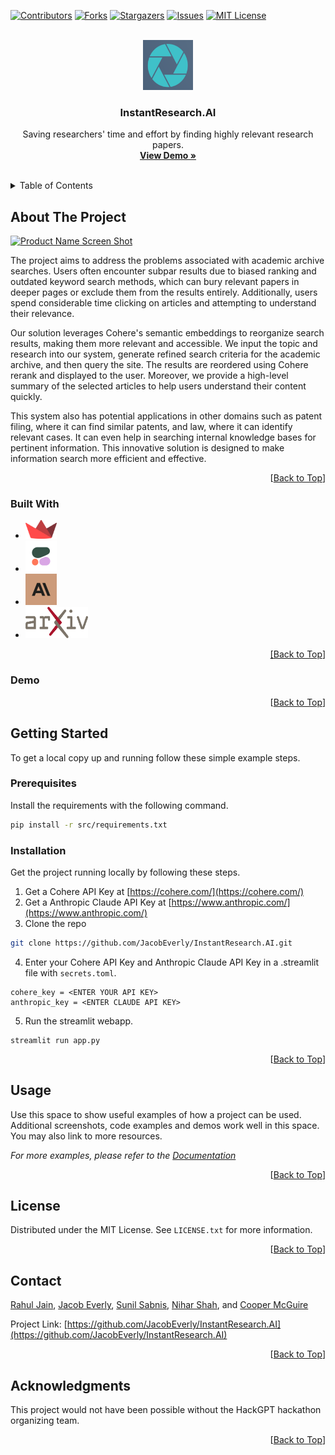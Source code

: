 <a name="readme-top"></a>

[![Contributors][contributors-shield]][contributors-url]
[![Forks][forks-shield]][forks-url]
[![Stargazers][stars-shield]][stars-url]
[![Issues][issues-shield]][issues-url]
[![MIT License][license-shield]][license-url]


<!-- PROJECT LOGO -->
<br />
<div align="center">
  <a href="https://github.com/JacobEverly/InstantResearch.AI">
    <img src="images/logo2.png" alt="Logo" width="80" height="80">
  </a>

  <h3 align="center">InstantResearch.AI</h3>

  <p align="center">
    Saving researchers' time and effort by finding highly relevant research papers.
    <br />
    <a href="https://github.com/JacobEverly/InstantResearch.AI#demo"><strong>View Demo »</strong></a>
    <br />
    <br />
    </p>
</div>



<!-- TABLE OF CONTENTS -->
<details>
  <summary>Table of Contents</summary>
  <ol>
    <li>
      <a href="#about-the-project">About The Project</a>
      <ul>
        <li><a href="#built-with">Built With</a></li>
        <li><a href="#demo">Demo</a></li>
      </ul>
    </li>
    <li>
      <a href="#getting-started">Getting Started</a>
      <ul>
        <li><a href="#prerequisites">Prerequisites</a></li>
        <li><a href="#installation">Installation</a></li>
      </ul>
    </li>
    <li><a href="#usage">Usage</a></li>
    <li><a href="#license">License</a></li>
    <li><a href="#contact">Contact</a></li>
    <li><a href="#acknowledgments">Acknowledgments</a></li>
  </ol>
</details>



<!-- ABOUT THE PROJECT -->
## About The Project

[![Product Name Screen Shot][product-screenshot]](https://example.com)

The project aims to address the problems associated with academic archive searches. Users often encounter subpar results due to biased ranking and outdated keyword search methods, which can bury relevant papers in deeper pages or exclude them from the results entirely. Additionally, users spend considerable time clicking on articles and attempting to understand their relevance.

Our solution leverages Cohere's semantic embeddings to reorganize search results, making them more relevant and accessible. We input the topic and research into our system, generate refined search criteria for the academic archive, and then query the site. The results are reordered using Cohere rerank and displayed to the user. Moreover, we provide a high-level summary of the selected articles to help users understand their content quickly.

This system also has potential applications in other domains such as patent filing, where it can find similar patents, and law, where it can identify relevant cases. It can even help in searching internal knowledge bases for pertinent information. This innovative solution is designed to make information search more efficient and effective.

<p align="right">[<a href="#readme-top">Back to Top</a>]</p>



### Built With

* <a href="https://streamlit.io/"><img src="images/streamlit.png" width="50" height="30"></a>
* <a href="https://cohere.com/"><img src="images/cohere.png" width="50" height="50"></a>
* <a href="https://www.anthropic.com/"><img src="images/anthropic.jpg" width="50" height="50"></a>
* <a href="https://arxiv.org/"><img src="images/arxiv.png" width="100" height="50">


<p align="right">[<a href="#readme-top">Back to Top</a>]</p>

### Demo




<p align="right">[<a href="#readme-top">Back to Top</a>]</p>

<!-- GETTING STARTED -->
## Getting Started

To get a local copy up and running follow these simple example steps.

### Prerequisites

Install the requirements with the following command.

```sh
pip install -r src/requirements.txt
```

### Installation

Get the project running locally by following these steps.

1. Get a Cohere API Key at [https://cohere.com/](https://cohere.com/)
2. Get a Anthropic Claude API Key at [https://www.anthropic.com/](https://www.anthropic.com/)
3. Clone the repo
  ```sh
  git clone https://github.com/JacobEverly/InstantResearch.AI.git
  ```
4. Enter your Cohere API Key and Anthropic Claude API Key in a .streamlit file with `secrets.toml`.
  ```
  cohere_key = <ENTER YOUR API KEY>
  anthropic_key = <ENTER CLAUDE API KEY>
  ```
5. Run the streamlit webapp.
  ```
  streamlit run app.py
  ```

<p align="right">[<a href="#readme-top">Back to Top</a>]</p>


<!-- USAGE EXAMPLES -->
## Usage

Use this space to show useful examples of how a project can be used. Additional screenshots, code examples and demos work well in this space. You may also link to more resources.

_For more examples, please refer to the [Documentation](https://example.com)_

<p align="right">[<a href="#readme-top">Back to Top</a>]</p>



<!-- LICENSE -->
## License

Distributed under the MIT License. See `LICENSE.txt` for more information.

<p align="right">[<a href="#readme-top">Back to Top</a>]</p>



<!-- CONTACT -->
## Contact

[Rahul Jain](https://github.com/jainr3), [Jacob Everly](https://github.com/mcguirecooper), [Sunil Sabnis](https://github.com/sunil-2000), [Nihar Shah](https://github.com/Nehharshah), and [Cooper McGuire](https://github.com/JacobEverly)

Project Link: [https://github.com/JacobEverly/InstantResearch.AI](https://github.com/JacobEverly/InstantResearch.AI)

<p align="right">[<a href="#readme-top">Back to Top</a>]</p>



<!-- ACKNOWLEDGMENTS -->
## Acknowledgments

This project would not have been possible without the HackGPT hackathon organizing team.

<p align="right">[<a href="#readme-top">Back to Top</a>]</p>



<!-- MARKDOWN LINKS & IMAGES -->
<!-- https://www.markdownguide.org/basic-syntax/#reference-style-links -->
[contributors-shield]: https://img.shields.io/github/contributors/JacobEverly/InstantResearch.AI.svg?style=for-the-badge
[contributors-url]: https://github.com/JacobEverly/InstantResearch.AI/graphs/contributors
[forks-shield]: https://img.shields.io/github/forks/JacobEverly/InstantResearch.AI.svg?style=for-the-badge
[forks-url]: https://github.com/JacobEverly/InstantResearch.AI/network/members
[stars-shield]: https://img.shields.io/github/stars/JacobEverly/InstantResearch.AI.svg?style=for-the-badge
[stars-url]: https://github.com/JacobEverly/InstantResearch.AI/stargazers
[issues-shield]: https://img.shields.io/github/issues/JacobEverly/InstantResearch.AI.svg?style=for-the-badge
[issues-url]: https://github.com/JacobEverly/InstantResearch.AI/issues
[license-shield]: https://img.shields.io/github/license/JacobEverly/InstantResearch.AI.svg?style=for-the-badge
[license-url]: https://github.com/JacobEverly/InstantResearch.AI/blob/master/LICENSE.txt
[product-screenshot]: images/screenshot.png
